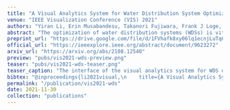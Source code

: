 ```yaml
---
title: "A Visual Analytics System for Water Distribution System Optimization"
venue: "IEEE Visualization Conference (VIS) 2021"
authors: "Yiran Li, Erin Musabandesu, Takanori Fujiwara, Frank J Loge, and Kwan-Liu Ma"
abstract: "The optimization of water distribution systems (WDSs) is vital to minimize energy costs required for their operations. A principal approach taken by researchers is identifying an optimal scheme for water pump controls through examining computational simulations of WDSs. However, due to a large number of possible control combinations and the complexity of WDS simulations, it remains non-trivial to identify the best pump controls by reviewing the simulation results. To address this problem, we design a visual analytics system that helps understand relationships between simulation inputs and outputs towards better optimization. Our system incorporates interpretable machine learning as well as multiple linked visualizations to capture essential input-output relationships from complex WDS simulations. We demonstrate our system’s effectiveness through a practical case study and evaluate its usability through expert reviews. Our results show that our system can lessen the burden of analysis and assist in determining optimal operating schemes."
preprint_url: "https://drive.google.com/file/d/1FVhafk8xy06lq1ecnjLuTq6qbU7mYr74/view?usp=sharing"
official_url: "https://ieeexplore.ieee.org/abstract/document/9623272"
arxiv_url: "https://arxiv.org/abs/2108.12540"
preview: "pubs/vis2021-wds-preview.png"
teaser: "pubs/vis2021-wds-teaser.png"
teaser_caption: "The interface of the visual analytics system for WDS optimization. Here, the NET3 simulations are analyzed. The system is composed of (A) the feature distributions view, (B) simulation overview, (C) summary view, (D) decision tree view, and (E) time-series views."
bibtex: "@inproceedings{li2021visual,\n    title={A Visual Analytics System for Water Distribution System Optimization},\n    author={Li, Yiran and Musabandesu, Erin and Fujiwara, Takanori and Loge, Frank J and Ma, Kwan-Liu},\n    booktitle={2021 IEEE Visualization Conference (VIS)},\n    pages={126--130},\n    year={2021},\n    organization={IEEE}\n}"
permalink: "/publication/vis2021-wds"
date: 2021-11-30
collection: "publications"
---
```

<!-- 
<figure>
<img src="/images/pubs/vis2022-fovolnet-teaser.png" alt="image">
<figcaption align = "center">Figure 1: We propose a novel rendering pipeline for fast volume rendering using optimized foveated sparse rendering and deep neural reconstruction networks. FoVolNet can faithfully reconstruct visual information from sparse inputs. With FoVolNet, developers are able to significantly improve rendering time without sacrificing visual quality.</figcaption>
</figure> -->

